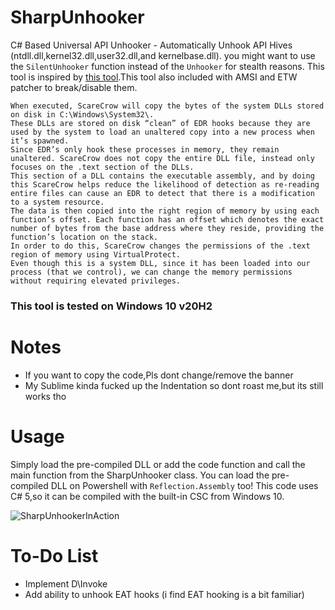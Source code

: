 # SharpUnhooker
C# Based Universal API Unhooker - Automatically Unhook API Hives (ntdll.dll,kernel32.dll,user32.dll,and kernelbase.dll).
you might want to use the `SilentUnhooker` function instead of the `Unhooker` for stealth reasons.
This tool is inspired by [this tool](https://github.com/optiv/ScareCrow/).This tool also included with AMSI and ETW patcher to break/disable them.
```
When executed, ScareCrow will copy the bytes of the system DLLs stored on disk in C:\Windows\System32\. 
These DLLs are stored on disk “clean” of EDR hooks because they are used by the system to load an unaltered copy into a new process when it’s spawned. 
Since EDR’s only hook these processes in memory, they remain unaltered. ScareCrow does not copy the entire DLL file, instead only focuses on the .text section of the DLLs. 
This section of a DLL contains the executable assembly, and by doing this ScareCrow helps reduce the likelihood of detection as re-reading entire files can cause an EDR to detect that there is a modification to a system resource. 
The data is then copied into the right region of memory by using each function’s offset. Each function has an offset which denotes the exact number of bytes from the base address where they reside, providing the function’s location on the stack. 
In order to do this, ScareCrow changes the permissions of the .text region of memory using VirtualProtect. 
Even though this is a system DLL, since it has been loaded into our process (that we control), we can change the memory permissions without requiring elevated privileges.
```
### This tool is tested on Windows 10 v20H2 

# Notes
- If you want to copy the code,Pls dont change/remove the banner
- My Sublime kinda fucked up the Indentation so dont roast me,but its still works tho

# Usage
Simply load the pre-compiled DLL or add the code function and call the main function from the SharpUnhooker class.
You can load the pre-compiled DLL on Powershell with `Reflection.Assembly` too!
This code uses C# 5,so it can be compiled with the built-in CSC from Windows 10.

![SharpUnhookerInAction](https://user-images.githubusercontent.com/41237415/119703779-19edb700-be81-11eb-9e48-ae2898921dc8.png)


# To-Do List
- Implement D\Invoke
- Add ability to unhook EAT hooks (i find EAT hooking is a bit familiar)
